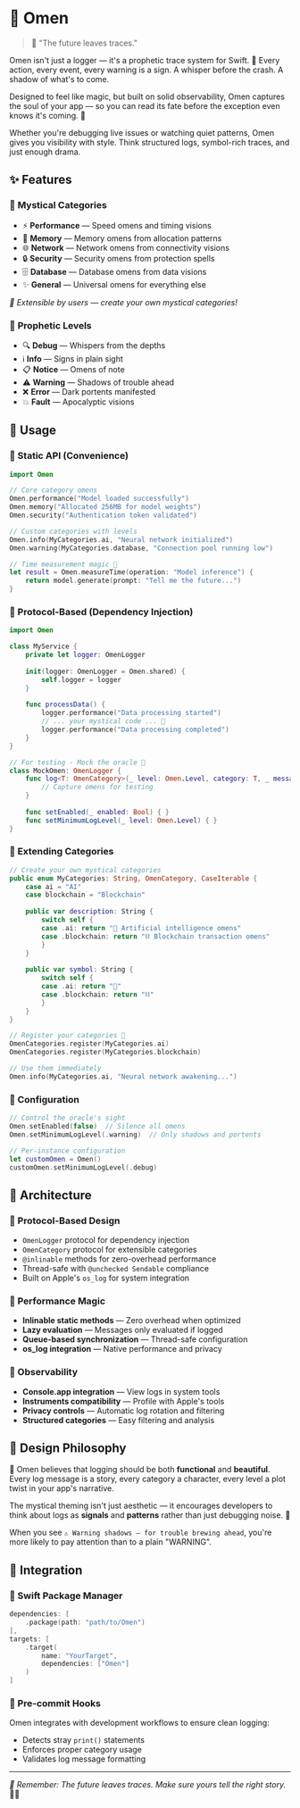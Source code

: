 # 🔮 Omen

> 🔮 "The future leaves traces."

Omen isn't just a logger — it's a prophetic trace system for Swift. 🔮
Every action, every event, every warning is a sign.
A whisper before the crash. A shadow of what's to come.

Designed to feel like magic, but built on solid observability,
Omen captures the soul of your app — so you can read its fate
before the exception even knows it's coming. 🔮

Whether you're debugging live issues or watching quiet patterns,
Omen gives you visibility with style.
Think structured logs, symbol-rich traces, and just enough drama.

## ✨ Features

### 🔮 **Mystical Categories**
- ⚡️ **Performance** — Speed omens and timing visions
- 💾 **Memory** — Memory omens from allocation patterns
- 🌐 **Network** — Network omens from connectivity visions  
- 🔒 **Security** — Security omens from protection spells
- 🗄️ **Database** — Database omens from data visions
- ✨ **General** — Universal omens for everything else

*🔮 Extensible by users — create your own mystical categories!*

### 🌟 **Prophetic Levels**
- 🔍 **Debug** — Whispers from the depths
- ℹ️ **Info** — Signs in plain sight  
- 📋 **Notice** — Omens of note
- ⚠️ **Warning** — Shadows of trouble ahead
- ❌ **Error** — Dark portents manifested
- 💥 **Fault** — Apocalyptic visions

## 🚀 Usage

### 🔮 Static API (Convenience)
```swift
import Omen

// Core category omens
Omen.performance("Model loaded successfully")
Omen.memory("Allocated 256MB for model weights")
Omen.security("Authentication token validated")

// Custom categories with levels
Omen.info(MyCategories.ai, "Neural network initialized")
Omen.warning(MyCategories.database, "Connection pool running low")

// Time measurement magic 🔮
let result = Omen.measureTime(operation: "Model inference") {
    return model.generate(prompt: "Tell me the future...")
}
```

### 🔮 Protocol-Based (Dependency Injection)
```swift
import Omen

class MyService {
    private let logger: OmenLogger
    
    init(logger: OmenLogger = Omen.shared) {
        self.logger = logger
    }
    
    func processData() {
        logger.performance("Data processing started")
        // ... your mystical code ... 🔮
        logger.performance("Data processing completed")
    }
}

// For testing - Mock the oracle 🔮
class MockOmen: OmenLogger {
    func log<T: OmenCategory>(_ level: Omen.Level, category: T, _ message: () -> String) {
        // Capture omens for testing
    }
    
    func setEnabled(_ enabled: Bool) { }
    func setMinimumLogLevel(_ level: Omen.Level) { }
}
```

### 🔮 Extending Categories
```swift
// Create your own mystical categories
public enum MyCategories: String, OmenCategory, CaseIterable {
    case ai = "AI"
    case blockchain = "Blockchain"
    
    public var description: String {
        switch self {
        case .ai: return "🤖 Artificial intelligence omens"
        case .blockchain: return "⛓️ Blockchain transaction omens"
        }
    }
    
    public var symbol: String {
        switch self {
        case .ai: return "🤖"
        case .blockchain: return "⛓️"
        }
    }
}

// Register your categories 🔮
OmenCategories.register(MyCategories.ai)
OmenCategories.register(MyCategories.blockchain)

// Use them immediately
Omen.info(MyCategories.ai, "Neural network awakening...")
```

### 🔮 Configuration
```swift
// Control the oracle's sight
Omen.setEnabled(false)  // Silence all omens
Omen.setMinimumLogLevel(.warning)  // Only shadows and portents

// Per-instance configuration  
let customOmen = Omen()
customOmen.setMinimumLogLevel(.debug)
```

## 🔮 Architecture

### **🔮 Protocol-Based Design**
- `OmenLogger` protocol for dependency injection
- `OmenCategory` protocol for extensible categories
- `@inlinable` methods for zero-overhead performance
- Thread-safe with `@unchecked Sendable` compliance
- Built on Apple's `os_log` for system integration

### **🔮 Performance Magic**
- **Inlinable static methods** — Zero overhead when optimized
- **Lazy evaluation** — Messages only evaluated if logged
- **Queue-based synchronization** — Thread-safe configuration
- **os_log integration** — Native performance and privacy

### **🔮 Observability**
- **Console.app integration** — View logs in system tools
- **Instruments compatibility** — Profile with Apple's tools  
- **Privacy controls** — Automatic log rotation and filtering
- **Structured categories** — Easy filtering and analysis

## 🎨 Design Philosophy

🔮 Omen believes that logging should be both **functional** and **beautiful**.
Every log message is a story, every category a character,
every level a plot twist in your app's narrative.

The mystical theming isn't just aesthetic — it encourages developers
to think about logs as **signals** and **patterns** rather than
just debugging noise. 🔮

When you see `⚠️ Warning shadows — for trouble brewing ahead`,
you're more likely to pay attention than to a plain "WARNING".

## 🔧 Integration

### 🔮 Swift Package Manager
```swift
dependencies: [
    .package(path: "path/to/Omen")
],
targets: [
    .target(
        name: "YourTarget",
        dependencies: ["Omen"]
    )
]
```

### 🔮 Pre-commit Hooks
Omen integrates with development workflows to ensure clean logging:
- Detects stray `print()` statements
- Enforces proper category usage  
- Validates log message formatting

---

*🔮 Remember: The future leaves traces. Make sure yours tell the right story.* 🔮✨ 